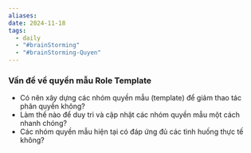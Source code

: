 ```yaml
---
aliases: 
date: 2024-11-18
tags:
  - daily
  - "#brainStorming"
  - "#brainStorming-Quyen"
---
```

### **Vấn đề về quyền mẫu Role Template**
- Có nên xây dựng các nhóm quyền mẫu (template) để giảm thao tác phân quyền không?  
- Làm thế nào để duy trì và cập nhật các nhóm quyền mẫu một cách nhanh chóng?  
- Các nhóm quyền mẫu hiện tại có đáp ứng đủ các tình huống thực tế không?  

